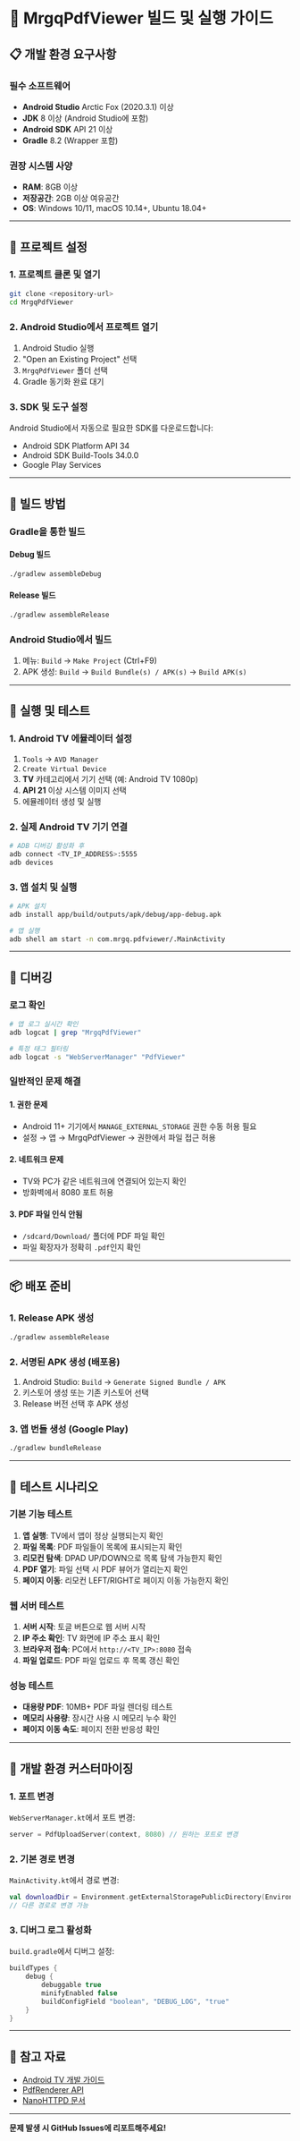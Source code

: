 # 🔧 MrgqPdfViewer 빌드 및 실행 가이드

## 📋 개발 환경 요구사항

### 필수 소프트웨어
- **Android Studio** Arctic Fox (2020.3.1) 이상
- **JDK** 8 이상 (Android Studio에 포함)
- **Android SDK** API 21 이상
- **Gradle** 8.2 (Wrapper 포함)

### 권장 시스템 사양
- **RAM**: 8GB 이상
- **저장공간**: 2GB 이상 여유공간
- **OS**: Windows 10/11, macOS 10.14+, Ubuntu 18.04+

---

## 🚀 프로젝트 설정

### 1. 프로젝트 클론 및 열기
```bash
git clone <repository-url>
cd MrgqPdfViewer
```

### 2. Android Studio에서 프로젝트 열기
1. Android Studio 실행
2. "Open an Existing Project" 선택
3. `MrgqPdfViewer` 폴더 선택
4. Gradle 동기화 완료 대기

### 3. SDK 및 도구 설정
Android Studio에서 자동으로 필요한 SDK를 다운로드합니다:
- Android SDK Platform API 34
- Android SDK Build-Tools 34.0.0
- Google Play Services

---

## 🔨 빌드 방법

### Gradle을 통한 빌드

#### Debug 빌드
```bash
./gradlew assembleDebug
```

#### Release 빌드
```bash
./gradlew assembleRelease
```

### Android Studio에서 빌드
1. 메뉴: `Build` → `Make Project` (Ctrl+F9)
2. APK 생성: `Build` → `Build Bundle(s) / APK(s)` → `Build APK(s)`

---

## 📱 실행 및 테스트

### 1. Android TV 에뮬레이터 설정
1. `Tools` → `AVD Manager`
2. `Create Virtual Device`
3. **TV** 카테고리에서 기기 선택 (예: Android TV 1080p)
4. **API 21** 이상 시스템 이미지 선택
5. 에뮬레이터 생성 및 실행

### 2. 실제 Android TV 기기 연결
```bash
# ADB 디버깅 활성화 후
adb connect <TV_IP_ADDRESS>:5555
adb devices
```

### 3. 앱 설치 및 실행
```bash
# APK 설치
adb install app/build/outputs/apk/debug/app-debug.apk

# 앱 실행
adb shell am start -n com.mrgq.pdfviewer/.MainActivity
```

---

## 🐛 디버깅

### 로그 확인
```bash
# 앱 로그 실시간 확인
adb logcat | grep "MrgqPdfViewer"

# 특정 태그 필터링
adb logcat -s "WebServerManager" "PdfViewer"
```

### 일반적인 문제 해결

#### 1. 권한 문제
- Android 11+ 기기에서 `MANAGE_EXTERNAL_STORAGE` 권한 수동 허용 필요
- 설정 → 앱 → MrgqPdfViewer → 권한에서 파일 접근 허용

#### 2. 네트워크 문제
- TV와 PC가 같은 네트워크에 연결되어 있는지 확인
- 방화벽에서 8080 포트 허용

#### 3. PDF 파일 인식 안됨
- `/sdcard/Download/` 폴더에 PDF 파일 확인
- 파일 확장자가 정확히 `.pdf`인지 확인

---

## 📦 배포 준비

### 1. Release APK 생성
```bash
./gradlew assembleRelease
```

### 2. 서명된 APK 생성 (배포용)
1. Android Studio: `Build` → `Generate Signed Bundle / APK`
2. 키스토어 생성 또는 기존 키스토어 선택
3. Release 버전 선택 후 APK 생성

### 3. 앱 번들 생성 (Google Play)
```bash
./gradlew bundleRelease
```

---

## 🧪 테스트 시나리오

### 기본 기능 테스트
1. **앱 실행**: TV에서 앱이 정상 실행되는지 확인
2. **파일 목록**: PDF 파일들이 목록에 표시되는지 확인
3. **리모컨 탐색**: DPAD UP/DOWN으로 목록 탐색 가능한지 확인
4. **PDF 열기**: 파일 선택 시 PDF 뷰어가 열리는지 확인
5. **페이지 이동**: 리모컨 LEFT/RIGHT로 페이지 이동 가능한지 확인

### 웹 서버 테스트
1. **서버 시작**: 토글 버튼으로 웹 서버 시작
2. **IP 주소 확인**: TV 화면에 IP 주소 표시 확인
3. **브라우저 접속**: PC에서 `http://<TV_IP>:8080` 접속
4. **파일 업로드**: PDF 파일 업로드 후 목록 갱신 확인

### 성능 테스트
- **대용량 PDF**: 10MB+ PDF 파일 렌더링 테스트
- **메모리 사용량**: 장시간 사용 시 메모리 누수 확인
- **페이지 이동 속도**: 페이지 전환 반응성 확인

---

## 🔧 개발 환경 커스터마이징

### 1. 포트 변경
`WebServerManager.kt`에서 포트 변경:
```kotlin
server = PdfUploadServer(context, 8080) // 원하는 포트로 변경
```

### 2. 기본 경로 변경
`MainActivity.kt`에서 경로 변경:
```kotlin
val downloadDir = Environment.getExternalStoragePublicDirectory(Environment.DIRECTORY_DOWNLOADS)
// 다른 경로로 변경 가능
```

### 3. 디버그 로그 활성화
`build.gradle`에서 디버그 설정:
```kotlin
buildTypes {
    debug {
        debuggable true
        minifyEnabled false
        buildConfigField "boolean", "DEBUG_LOG", "true"
    }
}
```

---

## 📖 참고 자료

- [Android TV 개발 가이드](https://developer.android.com/training/tv)
- [PdfRenderer API](https://developer.android.com/reference/android/graphics/pdf/PdfRenderer)
- [NanoHTTPD 문서](https://github.com/NanoHttpd/nanohttpd)

---

**문제 발생 시 GitHub Issues에 리포트해주세요!**